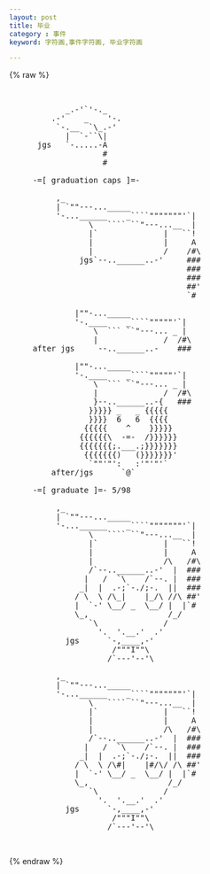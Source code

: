 ```yaml
---
layout: post
title: 毕业
category : 事件
keyword: 字符画,事件字符画, 毕业字符画

---
```

{% raw %}
<pre>


            _.-'`'-._
         .-'    _    '-.
          `-.__  `\_.-'
            |  `-``\|
      jgs   `-.....-A
                    #
                    #

     -=[ graduation caps ]=-

          ,_
          | `""---..._____
          '-...______    _````"""""""'`|
                 \   ```` ``"---...__  |
                 |`              |   ``!
                 |               |     A
                 |               /    /#\
               jgs`--..______..-'     ###
                                      ###
                                      ###
                                      ##'
                                      `#

              |""-..._____
              '-.____    _````"""""'`|
                  \  ``` ``"---... _ |
                  |              /  /#\
     after jgs     --..______..-    ###

              |""-..._____
              '-.____    _````"""""'`|
                  \  ``` ``"---... _ |
                  |              /  /#\
                  }--..______..-{   ###
                 }}}}} _   _ {{{{{
                 }}}}  6   6  {{{{
                {{{{{    ^    }}}}}
               {{{{{{\  -=-  /}}}}}}
               {{{{{{{;.___.;}}}}}}}
                {{{{{{{)   (}}}}}}}'
                 `""'"':   :'"'"'`
         after/jgs      `@`

     -=[ graduate ]=- 5/98

          ,_
          | `""---..._____
          '-...______    _````"""""""'`|
                 \   ```` ``"---...__  |
                 |`              |   ``!
                 |               |     A
                 |               /\   /#\
                 /`--..______..-'  |  ###
                |   /  `\    /`--. |  ###
               _|  |  .-;`-./;-.  ||  ###
              / \  \ /\_|    |_/\ //\ ##'
              |  `-' \__/ _  \__/ |  |`#
              \_,                 /_/
                 `\              /
                   '.  '.__.'  .'
            jgs      `-,____,-'
                      /"""I""\
                     /`---'--'\

          ,_
          | `""---..._____
          '-...______    _````"""""""'`|
                 \   ```` ``"---...__  |
                 |`              |   ``!
                 |               |     A
                 |               /\   /#\
                 /`--..______..-'  |  ###
                |   /  `\    /`--. |  ###
               _|  |  .-;`-./;-.  ||  ###
              / \  \ /\#|    |#/\/ /\ ##'
              |  `-' \__/ _  \__/ |  |`#
              \_,                 /_/
                 `\              /
                   '.  '.__.'  .'
            jgs      `-,____,-'
                      /"""I""\
                     /`---'--'\

 </pre>
{% endraw %}
